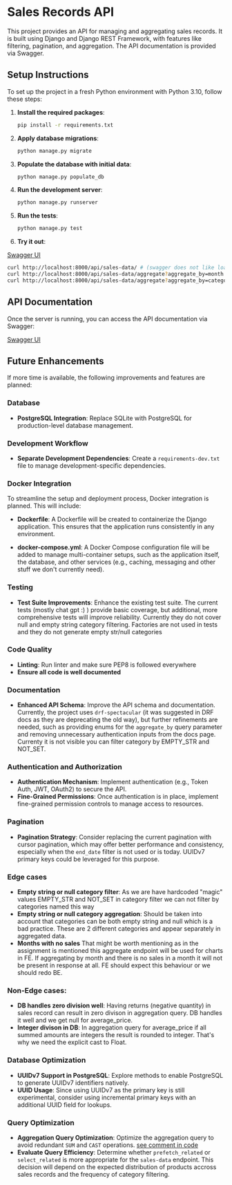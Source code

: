 # Sales Records API

This project provides an API for managing and aggregating sales records. It is built using Django and Django REST Framework, with features like filtering, pagination, and aggregation. The API documentation is provided via Swagger.

## Setup Instructions

To set up the project in a fresh Python environment with Python 3.10, follow these steps:

1. **Install the required packages**:
   ```bash
   pip install -r requirements.txt
   ```

2. **Apply database migrations**:
   ```bash
   python manage.py migrate
   ```

3. **Populate the database with initial data**:
   ```bash
   python manage.py populate_db
   ```

4. **Run the development server**:
   ```bash
   python manage.py runserver
   ```

5. **Run the tests**:
   ```bash
   python manage.py test
   ```

6. **Try it out**:

[Swagger UI](http://localhost:8000/api/schema/swagger-ui/)

   ```bash
   curl http://localhost:8000/api/sales-data/ # (swagger does not like loading this one with no filters)
   curl http://localhost:8000/api/sales-data/aggregate?aggregate_by=month
   curl http://localhost:8000/api/sales-data/aggregate?aggregate_by=category
   ```
## API Documentation

Once the server is running, you can access the API documentation via Swagger:

[Swagger UI](http://localhost:8000/api/schema/swagger-ui/)

## Future Enhancements

If more time is available, the following improvements and features are planned:

### Database
- **PostgreSQL Integration**: Replace SQLite with PostgreSQL for production-level database management.

### Development Workflow
- **Separate Development Dependencies**: Create a `requirements-dev.txt` file to manage development-specific dependencies.

### Docker Integration
To streamline the setup and deployment process, Docker integration is planned. This will include:

- **Dockerfile**: A Dockerfile will be created to containerize the Django application. This ensures that the application runs consistently in any environment.

- **docker-compose.yml**: A Docker Compose configuration file will be added to manage multi-container setups, such as the application itself, the database, and other services (e.g., caching, messaging and other stuff we don't currently need).
### Testing
- **Test Suite Improvements**: Enhance the existing test suite. The current tests (mostly chat gpt :) ) provide basic coverage, but additional, more comprehensive tests will improve reliability. Currently they do not cover null and empty string category filtering. Factories are not used in tests and they do not generate empty str/null categories


### Code Quality
- **Linting**: Run linter and make sure PEP8 is followed everywhere
- **Ensure all code is well documented**

### Documentation
- **Enhanced API Schema**: Improve the API schema and documentation. Currently, the project uses `drf-spectacular` (it was suggested in DRF docs as they are deprecating the old way), but further refinements are needed, such as providing enums for the `aggregate_by` query parameter and removing unnecessary authentication inputs from the docs page. Currenty it is not visible you can filter category by EMPTY_STR and NOT_SET.

### Authentication and Authorization
- **Authentication Mechanism**: Implement authentication (e.g., Token Auth, JWT, OAuth2) to secure the API.
- **Fine-Grained Permissions**: Once authentication is in place, implement fine-grained permission controls to manage access to resources.

### Pagination
- **Pagination Strategy**: Consider replacing the current pagination with cursor pagination, which may offer better performance and consistency, especially when the `end_date` filter is not used or is today. UUIDv7 primary keys could be leveraged for this purpose.

### Edge cases
- **Empty string or null category filter**: As we are have hardcoded "magic" values EMPTY_STR and NOT_SET in category filter we can not filter by categories named this way
- **Empty string or null category aggregation**: Should be taken into account that categories can be both empty string and null which is a bad practice. These are 2 different categories and appear separately in aggregated data.
- **Months with no sales** That might be worth mentioning as in the assignment is mentioned this aggregate endpoint will be used for charts in FE. If aggregating by month and there is no sales in a month it will not be present in response at all. FE should expect this behaviour or we should redo BE.

### Non-Edge cases:
- **DB handles zero division well**: Having returns (negative quantity) in sales record can result in zero divison in aggregation query. DB handles it well and we get null for average_price.
- **Integer divison in DB**: In aggregation query for average_price if all summed amounts are integers the result is rounded to integer. That's why we need the explicit cast to Float.

### Database Optimization
- **UUIDv7 Support in PostgreSQL**: Explore methods to enable PostgreSQL to generate UUIDv7 identifiers natively.
- **UUID Usage**: Since using UUIDv7 as the primary key is still experimental, consider using incremental primary keys with an additional UUID field for lookups.

### Query Optimization
- **Aggregation Query Optimization**: Optimize the aggregation query to avoid redundant `SUM` and `CAST` operations.  [see comment in code](https://github.com/tsvetoslav95/sales-data-task/blob/ef8a7248d017408093194c5d9e1251c3964749fa/sales/views.py#L77)
- **Evaluate Query Efficiency**: Determine whether `prefetch_related` or `select_related` is more appropriate for the `sales-data` endpoint. This decision will depend on the expected distribution of products accross sales records and the frequency of category filtering.

